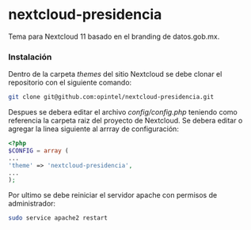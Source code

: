 # nextcloud-presidencia
Tema para Nextcloud 11 basado en el branding de datos.gob.mx.

### Instalación
Dentro de la carpeta *themes* del sitio Nextcloud se debe clonar el repositorio con el siguiente comando:
```sh
git clone git@github.com:opintel/nextcloud-presidencia.git
```

Despues se debera editar el archivo *config/config.php* teniendo como referencia la carpeta raiz del proyecto de Nextcloud. Se debera editar o agregar la linea siguiente al arrray de configuración:
```php
<?php
$CONFIG = array (
...
'theme' => 'nextcloud-presidencia',
...
);
```
Por ultimo se debe reiniciar el servidor apache con permisos de administrador:
```sh
sudo service apache2 restart
```

